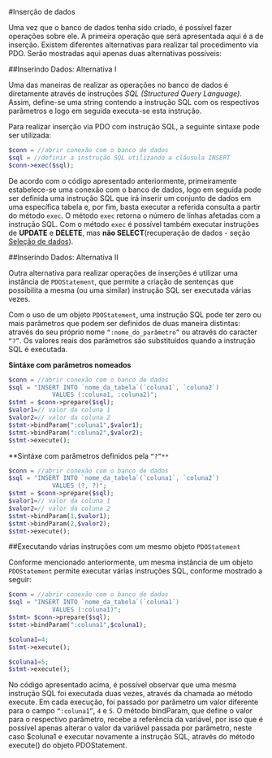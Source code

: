 #Inserção de dados

Uma vez que o banco de dados tenha sido criado, é possível fazer operações sobre ele. A primeira operação que será apresentada aqui é a de inserção. Existem diferentes alternativas para realizar tal procedimento via PDO. Serão mostradas aqui apenas duas alternativas possíveis:

##Inserindo Dados: Alternativa I

Uma das maneiras de realizar as operações no banco de dados é diretamente através de instruções *SQL (Structured Query Language)*. Assim, define-se uma string contendo a instrução SQL com os respectivos parâmetros e logo em seguida executa-se esta instrução. 

Para realizar inserção via PDO com instrução SQL, a seguinte sintaxe pode ser utilizada:

```php
$conn = //abrir conexão com o banco de dados
$sql = //definir a instrução SQL utilizando a cláusula INSERT
$conn->exec($sql);
```

De acordo com o código apresentado anteriormente, primeiramente estabelece-se uma conexão com o banco de dados, logo em seguida pode ser definida uma instrução SQL que irá inserir um conjunto de dados em uma específica tabela e, por fim, basta executar a referida consulta a partir do método `exec`. O método `exec` retorna o número de linhas afetadas com a instrução SQL. Com o método `exec` é possível também executar instruções de **UPDATE** e **DELETE**, mas **não SELECT**(recuperação de dados - seção [Seleção de dados](recupera-dados.md)). 

##Inserindo Dados: Alternativa II

Outra alternativa para realizar operações de inserções é utilizar uma instância de `PDOStatement`,  que permite a criação de sentenças que possibilita a mesma (ou uma similar) instrução SQL ser executada várias vezes. 

Com o uso de um objeto `PDOStatement`, uma instrução SQL pode ter zero ou mais parâmetros que podem ser definidos de duas maneira distintas: através do seu próprio nome `“:nome_do_parâmetro”` ou através do caracter `“?”`. Os valores reais dos parâmetros são substituídos quando a instrução SQL é executada. 

**Sintáxe com parâmetros nomeados**
```php
$conn = //abrir conexão com o banco de dados
$sql = "INSERT INTO `nome_da_tabela`(`coluna1`, `coluna2`)
            VALUES (:coluna1, :coluna2)";
$stmt = $conn->prepare($sql);
$valor1=// valor da coluna 1
$valor2=// valor da coluna 2
$stmt->bindParam(":coluna1",$valor1);
$stmt->bindParam(":coluna2",$valor2);
$stmt->execute();
```
**Sintáxe com parâmetros definidos pela `“?”**`

```php
$conn = //abrir conexão com o banco de dados
$sql = "INSERT INTO `nome_da_tabela`(`coluna1`, `coluna2`)
            VALUES (?, ?)";
$stmt = $conn->prepare($sql);
$valor1=// valor da coluna 1
$valor2=// valor da coluna 2
$stmt->bindParam(1,$valor1);
$stmt->bindParam(2,$valor2);
$stmt->execute();
```

##Executando várias instruções com um mesmo objeto `PDOStatement`

Conforme mencionado anteriormente, um mesma instância de um objeto `PDOStatement` permite executar várias instruções SQL, conforme mostrado a seguir: 

```php
$conn = //abrir conexão com o banco de dados
$sql = "INSERT INTO `nome_da_tabela`(`coluna1`)
            VALUES (:coluna1)";
$stmt= $conn->prepare($sql);
$stmt->bindParam(":coluna1",$coluna1);

$coluna1=4;
$stmt->execute();

$coluna1=5;
$stmt->execute();
```

No código apresentado acima, é possível observar que uma mesma instrução SQL foi executada duas vezes, através da chamada ao método execute. Em cada execução, foi passado por parâmetro um valor diferente para o campo `“:coluna1”`, `4` e `5`. O método bindParam, que define o valor para o respectivo parâmetro, recebe a referência da variável, por isso que é possível apenas alterar o valor da variável passada por parâmetro, neste caso $coluna1 e executar novamente a instrução SQL, através do método execute() do objeto PDOStatement. 



